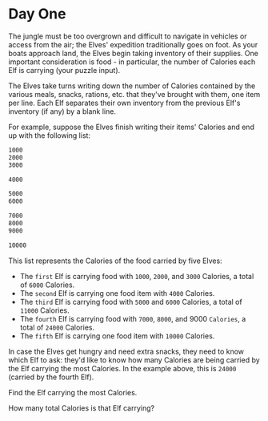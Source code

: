 # Day One

The jungle must be too overgrown and difficult to navigate in vehicles or access from the
air; the Elves' expedition traditionally goes on foot. As your boats approach land, the
Elves begin taking inventory of their supplies. One important consideration is food -
in particular, the number of Calories each Elf is carrying (your puzzle input).

The Elves take turns writing down the number of Calories contained by the various meals,
snacks, rations, etc. that they've brought with them, one item per line. Each Elf
separates their own inventory from the previous Elf's inventory (if any) by a
blank line.

For example, suppose the Elves finish writing their items' Calories and end up
with the following list:

```bash
1000
2000
3000

4000

5000
6000

7000
8000
9000

10000
```

This list represents the Calories of the food carried by five Elves:

- The `first` Elf is carrying food with `1000`, `2000`, and `3000` Calories,
  a total of `6000` Calories.
- The `second` Elf is carrying one food item with `4000` Calories.
- The `third` Elf is carrying food with `5000` and `6000` Calories,
  a total of `11000` Calories.
- The `fourth` Elf is carrying food with `7000`, `8000`, and 9000 `Calories`,
  a total of `24000` Calories.
- The `fifth` Elf is carrying one food item with `10000` Calories.

In case the Elves get hungry and need extra snacks, they need to know which Elf to ask:
they'd like to know how many Calories are being carried by the Elf carrying the most
Calories. In the example above, this is `24000` (carried by the fourth Elf).

Find the Elf carrying the most Calories.

How many total Calories is that Elf carrying?
